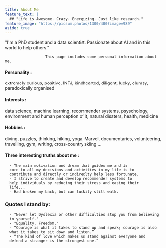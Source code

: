 ```yaml
---
title: About Me
feature_text: |
  ## "Life is Awesome. Crazy. Energizing. Just like research."
feature_image: "https://picsum.photos/1300/400?image=989"
aside: true
---
```


"I'm a PhD student and a data scientist. Passionate about AI and in this world to help others."


                      This page includes some personal information about me.


         
#### Personality : 

   extremely curious, positive, INFJ, kindhearted, 
   diligent, lucky, clumsy, paradoxically organised



#### Interests : 

   data science, machine learning, recommender systems, psyschology, 
   environment and human perception of it, natural disaters, health, medicine



#### Hobbies : 

   diving, puzzles, thinking, hiking, yoga, Marvel, documentaries, 
   volunteering, travelling, gym, writing, cross-country skiing ...



#### Three interesting truths about me :

      - The main motivation and dream that guides me and is 
      core to all my decisions and activities in my life is to
      contribute and directly or indireclty help less fortunate.
      - I strive to create and develop recommender systems to 
      help individuals by reducing their stress and easing their 
      life...
      - Had broken my back, but can luckily still walk.
      


### Quotes I stand by:

      - "Never let Dyslexia or other difficulties stop you from believing 
      in yourself."
      - "Equality. Freedom."
      - “Courage is what it takes to stand up and speak; courage is also 
      what it takes to sit down and listen.” 
      - “The kind of love which makes us stand against everyone and 
      defend a stranger is the strongest one.”  
      





